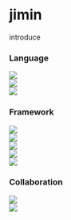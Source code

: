# jimin
introduce

### Language
<img src="https://img.shields.io/badge/JAVA-007396?style=for-the-badge&logo=Java&logoColor=white"><br>
<img src="https://img.shields.io/badge/javascript-F7DF1E?style=for-the-badge&logo=javascript&logoColor=white"><br>
<img src="https://img.shields.io/badge/python-000000?style=for-the-badge&logo=python&logoColor=white">

### Framework
<img src="https://img.shields.io/badge/spring-6DB33F?style=for-the-badge&logo=springboot&logoColor=white"><br>
<img src="https://img.shields.io/badge/vue-4FC08D?style=for-the-badge&logo=Vue.js&logoColor=white"><br>
<img src="https://img.shields.io/badge/MySQL-4479A1?style=for-the-badge&logo=MySQL&logoColor=white"><br>
<img src="https://img.shields.io/badge/jupyter-F37626?style=for-the-badge&logo=jupyter&logoColor=white"><br>
<img src="https://img.shields.io/badge/pytorch-EE4C2C?style=for-the-badge&logo=pytorch&logoColor=white">

### Collaboration
<img src="https://img.shields.io/badge/gitlab-FC6D26?style=for-the-badge&logo=gitlab&logoColor=white"><br>
<img src="https://img.shields.io/badge/notion-000000?style=for-the-badge&logo=notion&logoColor=white"><br>

